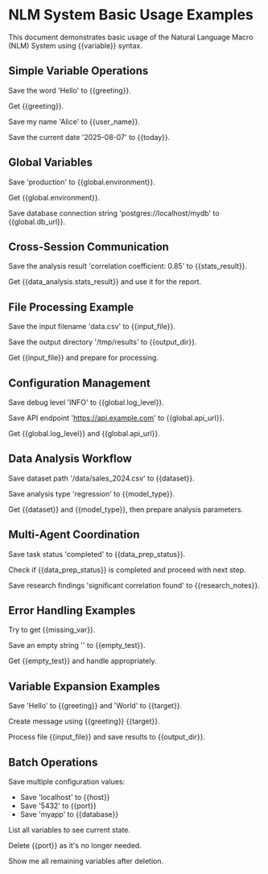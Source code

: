 # NLM System Basic Usage Examples

This document demonstrates basic usage of the Natural Language Macro (NLM) System using {{variable}} syntax.

## Simple Variable Operations

Save the word 'Hello' to {{greeting}}.

Get {{greeting}}.

Save my name 'Alice' to {{user_name}}.

Save the current date '2025-08-07' to {{today}}.

## Global Variables

Save 'production' to {{global.environment}}.

Get {{global.environment}}.

Save database connection string 'postgres://localhost/mydb' to {{global.db_url}}.

## Cross-Session Communication

Save the analysis result 'correlation coefficient: 0.85' to {{stats_result}}.

Get {{data_analysis.stats_result}} and use it for the report.

## File Processing Example

Save the input filename 'data.csv' to {{input_file}}.

Save the output directory '/tmp/results' to {{output_dir}}.

Get {{input_file}} and prepare for processing.

## Configuration Management

Save debug level 'INFO' to {{global.log_level}}.

Save API endpoint 'https://api.example.com' to {{global.api_url}}.

Get {{global.log_level}} and {{global.api_url}}.

## Data Analysis Workflow

Save dataset path '/data/sales_2024.csv' to {{dataset}}.

Save analysis type 'regression' to {{model_type}}.

Get {{dataset}} and {{model_type}}, then prepare analysis parameters.

## Multi-Agent Coordination

Save task status 'completed' to {{data_prep_status}}.

Check if {{data_prep_status}} is completed and proceed with next step.

Save research findings 'significant correlation found' to {{research_notes}}.

## Error Handling Examples

Try to get {{missing_var}}.

Save an empty string '' to {{empty_test}}.

Get {{empty_test}} and handle appropriately.

## Variable Expansion Examples

Save 'Hello' to {{greeting}} and 'World' to {{target}}.

Create message using {{greeting}} {{target}}.

Process file {{input_file}} and save results to {{output_dir}}.

## Batch Operations

Save multiple configuration values:
- Save 'localhost' to {{host}}
- Save '5432' to {{port}}
- Save 'myapp' to {{database}}

List all variables to see current state.

Delete {{port}} as it's no longer needed.

Show me all remaining variables after deletion.